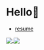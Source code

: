# Hello👋 
- [resume](https://github.com/tkomatsu/resume)

<a href="https://github.com/anuraghazra/github-readme-stats">
  <img align="center" src="https://github-readme-stats.vercel.app/api?username=tkomatsu&show_icons=true&count_private=true&theme=algolia&line_height=40" />
</a>
<a href="https://github.com/anuraghazra/convoychat">
  <img align="center" src="https://github-readme-stats.vercel.app/api/top-langs/?username=tkomatsu&theme=algolia" />
</a>
